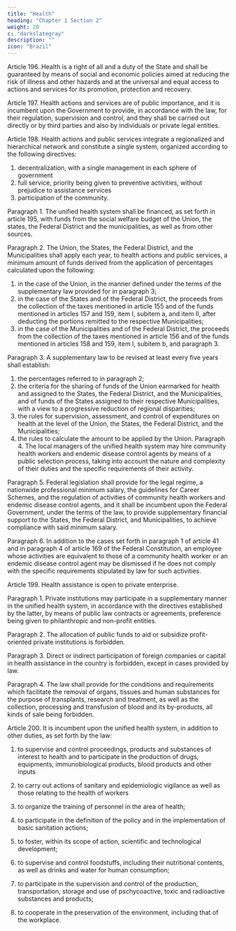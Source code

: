 ```yaml
---
title: "Health"
heading: "Chapter 1 Section 2"
weight: 20
c: "darkslategray"
description: ""
icon: "Brazil"
---
```



Article 196.  Health is a right of all and a duty of the State and shall be guaranteed by means of social and economic policies aimed at reducing the risk of illness and other hazards and at the universal and equal access to actions and services for its promotion, protection and recovery.

Article 197.  Health actions and services are of public importance, and it is incumbent upon the Government to provide, in accordance with the law, for their regulation, supervision and control, and they shall be carried out directly or by third parties and also by individuals or private legal entities.

Article 198. Health actions and public services integrate a regionalized and hierarchical network and constitute a single system, organized according to the following directives:
1. decentralization, with a single management in each sphere of government
2.  full service, priority being given to preventive activities, without prejudice
to assistance services
3.   participation of the community.

Paragraph 1. The unified health system shall be financed, as set forth in article 195, with funds from the social welfare budget of the Union, the states, the Federal District and the municipalities, as well as from other sources. 

Paragraph 2. The Union, the States, the Federal District, and the Municipalities shall apply each year, to health actions and public services, a minimum amount of funds derived from the application of percentages calculated upon the following:
1. in the case of the Union, in the manner defined under the terms of the
supplementary law provided for in paragraph 3;
2.  in the case of the States and of the Federal District, the proceeds from the
collection of the taxes mentioned in article 155 and of the funds mentioned in articles
157 and 159, item I, subitem a, and item II, after deducting the portions remitted to
the respective Municipalities;
3.   in the case of the Municipalities and of the Federal District, the proceeds
from the collection of the taxes mentioned in article 156 and of the funds mentioned
in articles 158 and 159, item I, subitem b, and paragraph 3.

Paragraph 3. A supplementary law to be revised at least every five years shall establish:
1. the percentages referred to in paragraph 2;
2.  the criteria for the sharing of funds of the Union earmarked for health and
assigned to the States, the Federal District, and the Municipalities, and of funds of
the States assigned to their respective Municipalities, with a view to a progressive
reduction of regional disparities;
3.   the rules for supervision, assessment, and control of expenditures on health
at the level of the Union, the States, the Federal District, and the Municipalities;
4. the rules to calculate the amount to be applied by the Union.
Paragraph 4. The local managers of the unified health system may hire community
health workers and endemic disease control agents by means of a public selection
process, taking into account the nature and complexity of their duties and the specific
requirements of their activity.

Paragraph 5. Federal legislation shall provide for the legal regime, a nationwide professional minimum salary, the guidelines for Career Schemes, and the regulation of activities of community health workers and endemic disease control agents, and it shall be incumbent upon the Federal Government, under the terms of the law, to provide supplementary financial support to the States, the Federal District, and Municipalities, to achieve compliance with said minimum salary.

Paragraph 6. In addition to the cases set forth in paragraph 1 of article 41 and in paragraph 4 of article 169 of the Federal Constitution, an employee whose activities are equivalent to those of a community health worker or an endemic disease control agent may be dismissed if he does not comply with the specific requirements stipulated by law for such activities.


Article 199.  Health assistance is open to private enterprise. 

Paragraph 1. Private institutions may participate in a supplementary manner in the unified health system, in accordance with the directives established by the latter, by means of public law contracts or agreements, preference being given to philanthropic and non-profit entities.

Paragraph 2. The allocation of public funds to aid or subsidize profit-oriented private institutions is forbidden.

Paragraph 3. Direct or indirect participation of foreign companies or capital in health assistance in the country is forbidden, except in cases provided by law.

Paragraph 4. The law shall provide for the conditions and requirements which facilitate the removal of organs, tissues and human substances for the purpose of transplants, research and treatment, as well as the collection, processing and transfusion of blood and its by-products, all kinds of sale being forbidden.

Article 200. It is incumbent upon the unified health system, in addition to other duties, as set forth by the law:

1. to supervise and control proceedings, products and substances of interest to health and to participate in the production of drugs, equipments, immunobiological products, blood products and other inputs

2.  to carry out actions of sanitary and epidemiologic vigilance as well as those relating to the health of workers
3.   to organize the training of personnel in the area of health;
4. to participate in the definition of the policy and in the implementation of
basic sanitation actions;
5. to foster, within its scope of action, scientific and technological
development;
6.  to supervise and control foodstuffs, including their nutritional contents,
as well as drinks and water for human consumption;
7.   to participate in the supervision and control of the production,
transportation, storage and use of pschycoactive, toxic and radioactive substances
and products;
8.    to cooperate in the preservation of the environment, including that of
the workplace.
